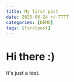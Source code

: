 ```yaml
---
title: My first post
date: 2025-06-24 +/-TTTT
categories: [DEMO]
tags: [firstpost]
---
```


# Hi there :)

It's just a test.
